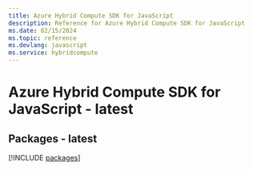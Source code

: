 ```yaml
---
title: Azure Hybrid Compute SDK for JavaScript
description: Reference for Azure Hybrid Compute SDK for JavaScript
ms.date: 02/15/2024
ms.topic: reference
ms.devlang: javascript
ms.service: hybridcompute
---
```

# Azure Hybrid Compute SDK for JavaScript - latest
## Packages - latest
[!INCLUDE [packages](hybrid-compute-index.md)]